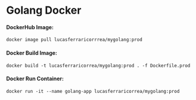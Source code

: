 # Golang Docker

#### DockerHub Image:
```
docker image pull lucasferraricorrrea/mygolang:prod
```

#### Docker Build Image:
```
docker build -t lucasferraricorrea/mygolang:prod . -f Dockerfile.prod 
```

#### Docker Run Container:
```
docker run -it --name golang-app lucasferraricorrea/mygolang:prod
```